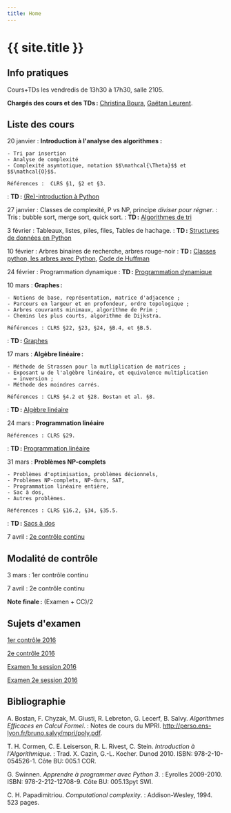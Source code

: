 ```yaml
---
title: Home
---
```


# {{ site.title }}

## Info pratiques

Cours+TDs les vendredis de 13h30 à 17h30, salle 2105.

**Chargés des cours et des TDs :** [Christina Boura](http://christina-boura.info/en/content/home), [Gaëtan Leurent](https://who.rocq.inria.fr/Gaetan.Leurent/).

## Liste des cours

20 janvier
: **Introduction à l'analyse des algorithmes :**

    - Tri par insertion
    - Analyse de complexité
    - Complexité asymtotique, notation $$\mathcal{\Theta}$$ et $$\mathcal{O}$$. 

    Références :  CLRS §1, §2 et §3.

: **TD :** [(Re)-introduction à Python](tds/intro-python)

27 janvier
: Classes de complexité, P vs NP, principe *diviser pour régner*.
: Tris : bubble sort, merge sort, quick sort.
: **TD :** [Algorithmes de tri](tds/tris)

3 février
: Tableaux, listes, piles, files, Tables de hachage.
: **TD :** [Structures de données en Python](tds/structures-donnees)

10 février
: Arbres binaires de recherche, arbres rouge-noir
: **TD :** [Classes python, les arbres avec Python](tds/classes-arbres), [Code de Huffman](tds/huffman)

24 février
: Programmation dynamique
: **TD :** [Programmation dynamique](tds/prog-dynamique)

10 mars
: **Graphes :**
	
	- Notions de base, représentation, matrice d'adjacence ;
	- Parcours en largeur et en profondeur, ordre topologique ;
	- Arbres couvrants minimaux, algorithme de Prim ;
	- Chemins les plus courts, algorithme de Dijkstra.
	
	Références : CLRS §22, §23, §24, §B.4, et §B.5.

: **TD :** [Graphes](tds/graphes)

17 mars
: **Algèbre linéaire :**

	- Méthode de Strassen pour la mutliplication de matrices ;
	- Exposant ω de l'algèbre linéaire, et equivalence multiplication
      ↔ inversion ;
	- Méthode des moindres carrés.

	Références : CLRS §4.2 et §28. Bostan et al. §8.

: **TD :** [Algèbre linéaire](tds/linalg)

24 mars
: **Programmation linéaire**
	
	Références : CLRS §29.

: **TD :** [Programmation linéaire](tds/linprog)

31 mars
: **Problèmes NP-complets**
	
	- Problèmes d'optimisation, problèmes décionnels,
	- Problèmes NP-complets, NP-durs, SAT,
	- Programmation linéaire entière,
	- Sac à dos,
	- Autres problèmes.
	
	Références : CLRS §16.2, §34, §35.5.

: **TD :** [Sacs à dos](tds/knapsack)

7 avril
: [2e contrôle continu](annales/2016-cc2)

## Modalité de contrôle

3 mars
: 1er contrôle continu <!--([Sujet](annales/2016-cc1.pdf))-->

7 avril
: 2e contrôle continu <!--([Sujet](annales/2016-cc2))-->

<!--4 mai
: examen 1e session ([Sujet](annales/2016-exam))

15 juin
: examen 2e session ([Sujet](annales/2016-exam-2))-->

**Note finale :** (Examen + CC)/2

## Sujets d'examen

 [1er contrôle 2016](annales/2016-cc1.pdf)

 [2e contrôle 2016](annales/2016-cc2)

 [Examen 1e session 2016](annales/2016-exam)

 [Examen 2e session 2016](annales/2016-exam-2)

## Bibliographie

A. Bostan, F. Chyzak, M. Giusti, R. Lebreton, G. Lecerf, B. Salvy. *Algorithmes Efficaces en Calcul Formel*.
: Notes de cours du MPRI. <http://perso.ens-lyon.fr/bruno.salvy/mpri/poly.pdf>.

T. H. Cormen, C. E. Leiserson, R. L. Rivest, C. Stein. *Introduction à l'Algorithmique*.
: Trad. X. Cazin, G.-L. Kocher. Dunod 2010. ISBN:
978-2-10-054526-1. Côte BU: 005.1 COR.

G. Swinnen. *Apprendre à programmer avec Python 3*.
: Eyrolles 2009-2010. ISBN:
978-2-212-12708-9. Côte BU: 005.13pyt SWI.

C. H. Papadimitriou. *Computational complexity*.
: Addison-Wesley, 1994. 523 pages.
